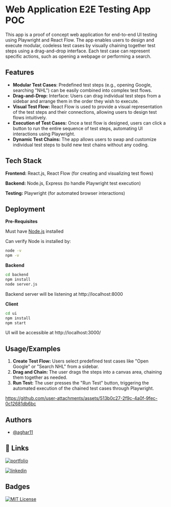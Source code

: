 # Web Application E2E Testing App POC

This app is a proof of concept web application for end-to-end UI testing using Playwright and React Flow. The app enables users to design and execute modular, codeless test cases by visually chaining together test steps using a drag-and-drop interface. Each test case can represent specific actions, such as opening a webpage or performing a search.

## Features

- **Modular Test Cases**: Predefined test steps (e.g., opening Google, searching "NHL") can be easily combined into complex test flows.
- **Drag-and-Drop:** Interface: Users can drag individual test steps from a sidebar and arrange them in the order they wish to execute.
- **Visual Test Flow:** React Flow is used to provide a visual representation of the test steps and their connections, allowing users to design test flows intuitively.
- **Execution of Test Cases:** Once a test flow is designed, users can click a button to run the entire sequence of test steps, automating UI interactions using Playwright.
- **Dynamic Test Chains:** The app allows users to swap and customize individual test steps to build new test chains without any coding.

## Tech Stack

**Frontend:** React.js, React Flow (for creating and visualizing test flows)

**Backend:** Node.js, Express (to handle Playwright test execution)

**Testing:** Playwright (for automated browser interactions)

## Deployment
**Pre-Requisites**

Must have [Node.js](https://nodejs.org/en/download) installed

Can verify Node is installed by:
```bash
node -v
npm -v
```

**Backend**
```bash
cd backend
npm install
node server.js
```
Backend server will be listening at http://localhost:8000

**Client**

```bash
cd ui
npm install
npm start
```
UI will be accessible at http://localhost:3000/

## Usage/Examples

1. **Create Test Flow:** Users select predefined test cases like "Open Google" or "Search NHL" from a sidebar.
2. **Drag and Chain:** The user drags the steps into a canvas area, chaining them together as needed.
3. **Run Test:** The user presses the "Run Test" button, triggering the automated execution of the chained test cases through Playwright.

https://github.com/user-attachments/assets/513b0c27-2f9c-4a0f-9fec-0c12681db6bc

## Authors

- [@aghar11](https://github.com/aghar11)

## 🔗 Links

[![portfolio](https://img.shields.io/badge/my_portfolio-000?style=for-the-badge&logo=ko-fi&logoColor=white)](https://akarsh.ca/)

[![linkedin](https://img.shields.io/badge/linkedin-0A66C2?style=for-the-badge&logo=linkedin&logoColor=white)](https://www.linkedin.com/in/akarsh-gharge-5881541b6/)

## Badges
[![MIT License](https://img.shields.io/badge/License-MIT-green.svg)](https://choosealicense.com/licenses/mit/)

